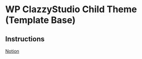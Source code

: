 # WP ClazzyStudio Child Theme (Template Base)

## Instructions
[Notion](https://www.notion.so/amalgamaco/How-to-start-4e6becd337764637a0fa12f41d7def3a?pvs=4#a387dfc28ed9481dbfe303f831d065e7)